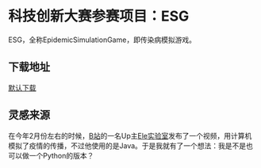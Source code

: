 # 科技创新大赛参赛项目：ESG

ESG，全称EpidemicSimulationGame，即传染病模拟游戏。

## 下载地址

[默认下载](https://github.com/Choctocatina/EpidemicSimulationGame/archive/master.zip)

## 灵感来源

在今年2月份左右的时候，[B站](https://bilibili.com)的一名Up主[Ele实验室](https://space.bilibili.com/481434238/)发布了一个视频，用计算机模拟了疫情的传播，不过他使用的是Java。于是我就有了一个想法：我是不是也可以做一个Python的版本？


